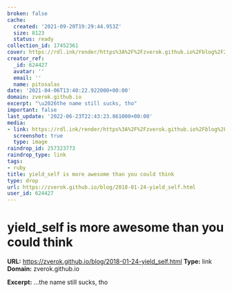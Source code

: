 ```yaml
---
broken: false
cache:
  created: '2021-09-20T19:29:44.953Z'
  size: 8123
  status: ready
collection_id: 17452361
cover: https://rdl.ink/render/https%3A%2F%2Fzverok.github.io%2Fblog%2F2018-01-24-yield_self.html
creator_ref:
  _id: 624427
  avatar: ''
  email: ''
  name: pitosalas
date: '2021-04-06T13:40:22.922000+00:00'
domain: zverok.github.io
excerpt: "\u2026the name still sucks, tho"
important: false
last_update: '2022-06-23T22:43:23.861000+00:00'
media:
- link: https://rdl.ink/render/https%3A%2F%2Fzverok.github.io%2Fblog%2F2018-01-24-yield_self.html
  screenshot: true
  type: image
raindrop_id: 257323773
raindrop_type: link
tags:
- ruby
title: yield_self is more awesome than you could think
type: drop
url: https://zverok.github.io/blog/2018-01-24-yield_self.html
user_id: 624427
---
```


# yield_self is more awesome than you could think

**URL:** https://zverok.github.io/blog/2018-01-24-yield_self.html
**Type:** link
**Domain:** zverok.github.io

**Excerpt:** …the name still sucks, tho
